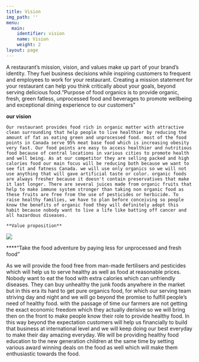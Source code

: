 ```yaml
---
title: Vision
img_path: ''
menu:
  main:
    identifier: vision
    name: Vision
    weight: 2
layout: page
---
```



A restaurant’s mission, vision, and values make up part of your brand’s identity. They fuel business decisions while inspiring customers to frequent and employees to work for your restaurant. Creating a mission statement for your restaurant can help you think critically about your goals, beyond serving delicious food.“Purpose of food organics is to provide organic, fresh, green fatless, unprocessed food and beverages to promote wellbeing and exceptional dining experience to our customers”



**our vision**

```
Our restaurant provides food rich in organic matter with attractive clean surrounding that help people to live healthier by reducing the amount of fat as eating green and unprocessed food. most of the food points in Canada serve 95% meat base food which is increasing obesity very fast. Our food points are easy to access healthier and nutritious food because of central locations in various cities to promote health and well being. As at our competitor they are selling packed and high calories food our main focus will be reducing both because we want to see fit and fatness Canada. we will use only organics so we will not use anything that will gave artificial taste or color. organic foods are always fresher because it doesn't contain preservatives that make it last longer. There are several juices made from organic fruits that help to make immune system stronger than taking non organic food as these fruits are free from the use of pesticides or herbicide. To raise healthy families, we have to plan before conceiving so people know the benefits of organic food they will definitely adopt this habit because nobody want to live a life like batting off cancer and all hazardous diseases. 
```

	**Value proposition**

![](/images/1.jpg)

 ****“Take the food adventure by paying less for unprocessed and fresh food”

 As we will provide the food free from man-made fertilisers and pesticides which will help us to serve healthy as well as food at reasonable prices. Nobody want to eat the food with extra calories which can unfriendly diseases. They can buy unhealthy the junk foods anywhere in the market but in this era its hard to get pure organics food, for which our serving team striving day and night and we will go beyond the promise to fulfill people’s need of healthy food. with the passage of time our farmers are not getting the exact economic freedom which they actually derisive so we will bring then on the front to make people know their role to provide healthy food. In this way beyond the expectation customers will help us financially to build that business at international level and we will keep doing our best everyday to make their day amazing everyday. We will be providing healthy food education to the new generation children at the same time by setting various award winning deals on the food as well which will make them enthusiastic towards the food.
